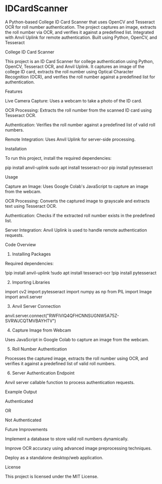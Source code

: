 # IDCardScanner
A Python-based College ID Card Scanner that uses OpenCV and Tesseract OCR for roll number authentication. The project captures an image, extracts the roll number via OCR, and verifies it against a predefined list. Integrated with Anvil Uplink for remote authentication. Built using Python, OpenCV, and Tesseract

College ID Card Scanner

This project is an ID Card Scanner for college authentication using Python, OpenCV, Tesseract OCR, and Anvil Uplink. It captures an image of the college ID card, extracts the roll number using Optical Character Recognition (OCR), and verifies the roll number against a predefined list for authentication.

Features

Live Camera Capture: Uses a webcam to take a photo of the ID card.

OCR Processing: Extracts the roll number from the scanned ID card using Tesseract OCR.

Authentication: Verifies the roll number against a predefined list of valid roll numbers.

Remote Integration: Uses Anvil Uplink for server-side processing.

Installation

To run this project, install the required dependencies:

pip install anvil-uplink
sudo apt install tesseract-ocr
pip install pytesseract

Usage

Capture an Image: Uses Google Colab's JavaScript to capture an image from the webcam.

OCR Processing: Converts the captured image to grayscale and extracts text using Tesseract OCR.

Authentication: Checks if the extracted roll number exists in the predefined list.

Server Integration: Anvil Uplink is used to handle remote authentication requests.

Code Overview

1. Installing Packages

Required dependencies:

!pip install anvil-uplink
!sudo apt install tesseract-ocr
!pip install pytesseract

2. Importing Libraries

import cv2
import pytesseract
import numpy as np
from PIL import Image
import anvil.server

3. Anvil Server Connection

anvil.server.connect("RWFIVIQ4QFHCNNSUGNW5A75Z-SVRWJCQTMVBAYHTV")

4. Capture Image from Webcam

Uses JavaScript in Google Colab to capture an image from the webcam.

5. Roll Number Authentication

Processes the captured image, extracts the roll number using OCR, and verifies it against a predefined list of valid roll numbers.

6. Server Authentication Endpoint

Anvil server callable function to process authentication requests.

Example Output

Authenticated

OR

Not Authenticated

Future Improvements

Implement a database to store valid roll numbers dynamically.

Improve OCR accuracy using advanced image preprocessing techniques.

Deploy as a standalone desktop/web application.

License

This project is licensed under the MIT License.

